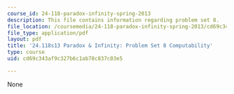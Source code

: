 ```yaml
---
course_id: 24-118-paradox-infinity-spring-2013
description: This file contains information regarding problem set 8.
file_location: /coursemedia/24-118-paradox-infinity-spring-2013/cd69c343af9c327b6c1ab78c837c03e5_MIT24_118S13_ProbSet8.pdf
file_type: application/pdf
layout: pdf
title: '24.118s13 Paradox & Infinity: Problem Set 8 Computability'
type: course
uid: cd69c343af9c327b6c1ab78c837c03e5

---
```

None